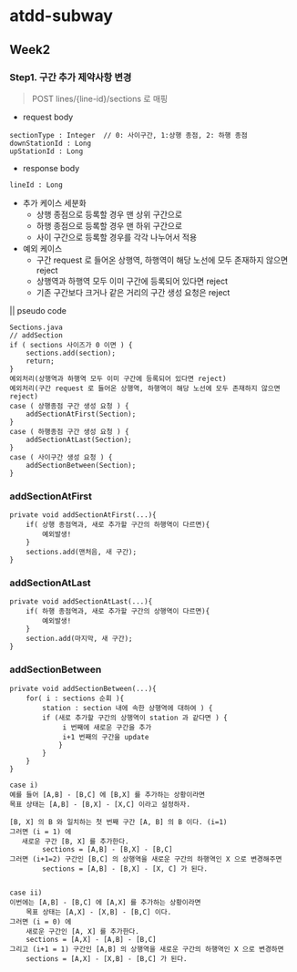 # atdd-subway
## Week2
### Step1. 구간 추가 제약사항 변경

> POST lines/{line-id}/sections 로 매핑
- request body
```
sectionType : Integer  // 0: 사이구간, 1:상행 종점, 2: 하행 종점
downStationId : Long
upStationId : Long
```
- response body
```
lineId : Long
```

- 추가 케이스 세분화
  - 상행 종점으로 등록할 경우 맨 상위 구간으로
  - 하행 종점으로 등록할 경우 맨 하위 구간으로
  - 사이 구간으로 등록할 경우를 각각 나누어서 적용
- 예외 케이스
  - 구간 request 로 들어온 상행역, 하행역이 해당 노선에 모두 존재하지 않으면 reject
  - 상행역과 하행역 모두 이미 구간에 등록되어 있다면 reject
  - 기존 구간보다 크거나 같은 거리의 구간 생성 요청은 reject

|| pseudo code
```agsl
Sections.java
// addSection
if ( sections 사이즈가 0 이면 ) {
    sections.add(section);
    return;
}
예외처리(상행역과 하행역 모두 이미 구간에 등록되어 있다면 reject)
예외처리(구간 request 로 들어온 상행역, 하행역이 해당 노선에 모두 존재하지 않으면 reject)
case ( 상행종점 구간 생성 요청 ) {
    addSectionAtFirst(Section);
}
case ( 하행종점 구간 생성 요청 ) {
    addSectionAtLast(Section);
}
case ( 사이구간 생성 요청 ) {
    addSectionBetween(Section);
}
```

### addSectionAtFirst
```agsl
private void addSectionAtFirst(...){
    if( 상행 종점역과, 새로 추가할 구간의 하행역이 다르면){
        예외발생!
    }
    sections.add(맨처음, 새 구간);
}
```

### addSectionAtLast
```agsl
private void addSectionAtLast(...){
    if( 하행 종점역과, 새로 추가할 구간의 상행역이 다르면){
        예외발생!
    }
    section.add(마지막, 새 구간);
}
```

### addSectionBetween
```agsl
private void addSectionBetween(...){
    for( i : sections 순회 ){
        station : section 내에 속한 상행역에 대하여 ) {
        if (새로 추가할 구간의 상행역이 station 과 같다면 ) {
             i 번째에 새로운 구간을 추가
             i+1 번째의 구간을 update
            }
        } 
    } 
}

case i)
예를 들어 [A,B] - [B,C] 에 [B,X] 를 추가하는 상황이라면
목표 상태는 [A,B] - [B,X] - [X,C] 이라고 설정하자.

[B, X] 의 B 와 일치하는 첫 번째 구간 [A, B] 의 B 이다. (i=1)
그러면 (i = 1) 에
   새로운 구간 [B, X] 를 추가한다.
        sections = [A,B] - [B,X] - [B,C]
그러면 (i+1=2) 구간인 [B,C] 의 상행역을 새로운 구간의 하행역인 X 으로 변경해주면
        sections = [A,B] - [B,X] - [X, C] 가 된다.
       

case ii) 
이번에는 [A,B] - [B,C] 에 [A,X] 를 추가하는 상황이라면
    목표 상태는 [A,X] - [X,B] - [B,C] 이다.
그러면 (i = 0) 에
    새로운 구간인 [A, X] 를 추가한다.
    sections = [A,X] - [A,B] - [B,C]
그리고 (i+1 = 1) 구간인 [A,B] 의 상행역을 새로운 구간의 하행역인 X 으로 변경하면
    sections = [A,X] - [X,B] - [B,C] 가 된다.
```
